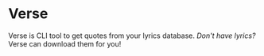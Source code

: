 # Verse
Verse is CLI tool to get quotes from your lyrics database.
*Don't have lyrics?*
Verse can download them for you!
